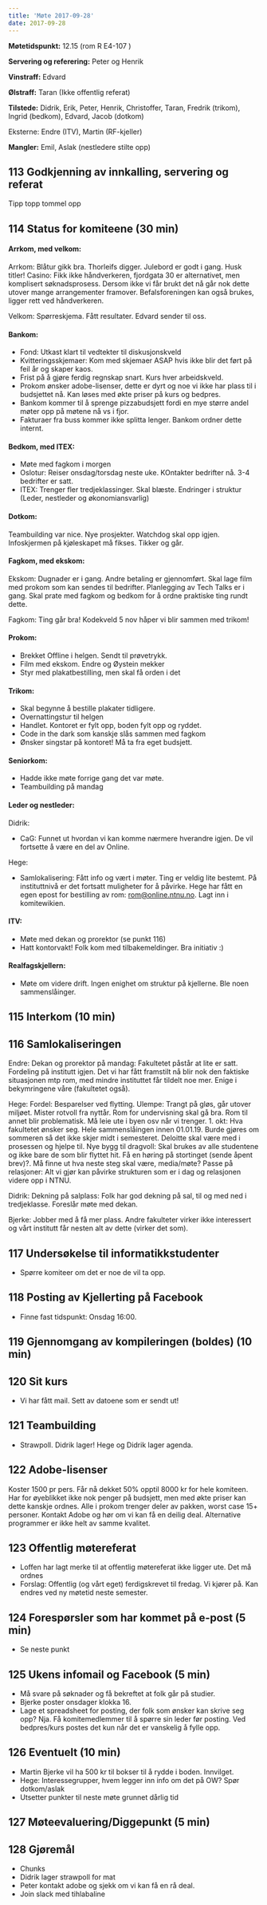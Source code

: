 ```yaml
---
title: 'Møte 2017-09-28'
date: 2017-09-28
---
```


**Møtetidspunkt:** 12.15 (rom R E4-107 )

**Servering og referering:** Peter og Henrik

**Vinstraff:** Edvard

**Ølstraff:**  Taran (Ikke offentlig referat)

**Tilstede:** Didrik, Erik, Peter, Henrik, Christoffer, Taran, Fredrik (trikom), Ingrid (bedkom), Edvard, Jacob (dotkom)

Eksterne: Endre (ITV), Martin (RF-kjeller)

**Mangler:** Emil, Aslak (nestledere stilte opp)

## 113 Godkjenning av innkalling, servering og referat

Tipp topp tommel opp

## 114 Status for komiteene (30 min)

#### Arrkom, med velkom:
Arrkom: Blåtur gikk bra. Thorleifs digger. Julebord er godt i gang. Husk titler! Casino: Fikk ikke håndverkeren, fjordgata 30 er alternativet, men komplisert søknadsprosess. Dersom ikke vi får brukt det nå går nok dette utover mange arrangementer framover. Befalsforeningen kan også brukes, ligger rett ved håndverkeren. 

Velkom: Spørreskjema. Fått resultater. Edvard sender til oss.

#### Bankom:  
- Fond: Utkast klart til vedtekter til diskusjonskveld
- Kvitteringsskjemaer: Kom med skjemaer ASAP hvis ikke blir det ført på feil år og skaper kaos.
- Frist på å gjøre ferdig regnskap snart. Kurs hver arbeidskveld. 
- Prokom ønsker adobe-lisenser, dette er dyrt og noe vi ikke har plass til i budsjettet nå. Kan løses med økte priser på kurs og bedpres. 
- Bankom kommer til å sprenge pizzabudsjett fordi en mye større andel møter opp på møtene nå vs i fjor. 
- Fakturaer fra buss kommer ikke splitta lenger. Bankom ordner dette internt. 

#### Bedkom, med ITEX:  
- Møte med fagkom i morgen
- Oslotur: Reiser onsdag/torsdag neste uke. KOntakter bedrifter nå. 3-4 bedrifter er satt. 
- ITEX: Trenger fler tredjeklassinger. Skal blæste. Endringer i struktur (Leder, nestleder og økonomiansvarlig)

#### Dotkom:
Teambuilding var nice. Nye prosjekter. Watchdog skal opp igjen. Infoskjermen på kjøleskapet må fikses. Tikker og går.

#### Fagkom, med ekskom: 
Ekskom: Dugnader er i gang. Andre betaling er gjennomført. Skal lage film med prokom som kan sendes til bedrifter. Planlegging av Tech Talks er i gang. Skal prate med fagkom og bedkom for å ordne praktiske ting rundt dette.

Fagkom: Ting går bra!  Kodekveld 5 nov håper vi blir sammen med trikom! 

#### Prokom:  
- Brekket Offline i helgen. Sendt til prøvetrykk.
- Film med ekskom. Endre og Øystein mekker
- Styr med plakatbestilling, men skal få orden i det

#### Trikom:
- Skal begynne å bestille plakater tidligere.
- Overnattingstur til helgen
- Handlet. Kontoret er fylt opp, boden fylt opp og ryddet.
- Code in the dark som kanskje slås sammen med fagkom
- Ønsker singstar på kontoret! Må ta fra eget budsjett.

#### Seniorkom: 
- Hadde ikke møte forrige gang det var møte.
- Teambuilding på mandag

#### Leder og nestleder:  
Didrik: 


- CaG: Funnet ut hvordan vi kan komme nærmere hverandre igjen. De vil fortsette å være en del av Online. 


Hege:

- Samlokalisering: Fått info og vært i møter. Ting er veldig lite bestemt. På instituttnivå er det fortsatt muligheter for å påvirke. Hege har fått en egen epost for bestilling av rom: rom@online.ntnu.no. Lagt inn i komitewikien.


#### ITV:
- Møte med dekan og prorektor (se punkt 116)
- Hatt kontorvakt! Folk kom med tilbakemeldinger. Bra initiativ :)


#### Realfagskjellern:
- Møte om videre drift. Ingen enighet om struktur på kjellerne. Ble noen sammenslåinger.

## 115 Interkom (10 min)

## 116 Samlokaliseringen
Endre:
Dekan og prorektor på mandag: Fakultetet påstår at lite er satt. Fordeling på institutt igjen. Det vi har fått framstilt nå blir nok den faktiske situasjonen mtp rom, med mindre instituttet får tildelt noe mer. Enige i bekymringene våre (fakultetet også). 

Hege:
Fordel: Besparelser ved flytting. Ulempe: Trangt på gløs, går utover miljøet. Mister rotvoll fra nyttår. Rom for undervisning skal gå bra. Rom til annet blir problematisk. Må leie ute i byen osv når vi trenger. 1. okt: Hva fakultetet ønsker seg. Hele sammenslåingen innen 01.01.19. Burde gjøres om sommeren så det ikke skjer midt i semesteret. Deloitte skal være med i prosessen og hjelpe til. Nye bygg til dragvoll: Skal brukes av alle studentene og ikke bare de som blir flyttet hit. Få en høring på stortinget (sende åpent brev)?. Må finne ut hva neste steg skal være, media/møte? Passe på relasjoner: Alt vi gjør kan påvirke strukturen som er i dag og relasjonen videre opp i NTNU.

Didrik:
Dekning på salplass: Folk har god dekning på sal, til og med ned i tredjeklasse. Foreslår møte med dekan.

Bjerke:
Jobber med å få mer plass. Andre fakulteter virker ikke interessert og vårt institutt får nesten alt av dette (virker det som).

## 117 Undersøkelse til informatikkstudenter
- Spørre komiteer om det er noe de vil ta opp.

## 118 Posting av Kjellerting på Facebook
- Finne fast tidspunkt: Onsdag 16:00. 

## 119 Gjennomgang av kompileringen (boldes) (10 min)

## 120 Sit kurs
- Vi har fått mail. Sett av datoene som er sendt ut!

## 121 Teambuilding
- Strawpoll. Didrik lager! Hege og Didrik lager agenda.

## 122 Adobe-lisenser 
Koster 1500 pr pers. Får nå dekket 50% opptil 8000 kr for hele komiteen. Har for øyeblikket ikke nok penger på budsjett, men med økte priser kan dette kanskje ordnes. Alle i prokom trenger deler av pakken, worst case 15+ personer. Kontakt Adobe og hør om vi kan få en deilig deal. Alternative programmer er ikke helt av samme kvalitet.

## 123 Offentlig møtereferat
- Loffen har lagt merke til at offentlig møtereferat ikke ligger ute. Det må ordnes 
- Forslag: Offentlig (og vårt eget) ferdigskrevet til fredag. Vi kjører på. Kan endres ved ny møtetid neste semester.

## 124 Forespørsler som har kommet på e-post (5 min)
- Se neste punkt

## 125 Ukens infomail og Facebook (5 min) 
- Må svare på søknader og få bekreftet at folk går på studier.
- Bjerke poster onsdager klokka 16.
- Lage et spreadsheet for posting, der folk som ønsker kan skrive seg opp? Nja. Få komitemedlemmer til å spørre sin leder før posting. Ved bedpres/kurs postes det kun når det er vanskelig å fylle opp.

## 126 Eventuelt (10 min)
- Martin Bjerke vil ha 500 kr til bokser til å rydde i boden. Innvilget.
- Hege: Interessegrupper, hvem legger inn info om det på OW? Spør dotkom/aslak
- Utsetter punkter til neste møte grunnet dårlig tid

## 127 Møteevaluering/Diggepunkt (5 min)

## 128 Gjøremål
- Chunks
- Didrik lager strawpoll for mat
- Peter kontakt adobe og sjekk om vi kan få en rå deal.
- Join slack med tihlabaline
